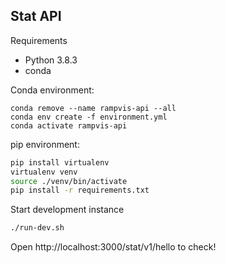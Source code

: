 ## Stat API 

Requirements
- Python 3.8.3
- conda 


Conda environment:

```
conda remove --name rampvis-api --all
conda env create -f environment.yml
conda activate rampvis-api
```

pip environment:

```bash
pip install virtualenv
virtualenv venv
source ./venv/bin/activate
pip install -r requirements.txt
```

Start development instance
```bash
./run-dev.sh
```

Open http://localhost:3000/stat/v1/hello to check!






